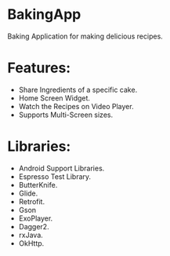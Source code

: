# BakingApp
Baking Application for making delicious recipes.

# Features:
* Share Ingredients of a specific cake.
* Home Screen Widget.
* Watch the Recipes on Video Player.
* Supports Multi-Screen sizes.

# Libraries:
* Android Support Libraries.
* Espresso Test Library.
* ButterKnife.
* Glide.
* Retrofit.
* Gson
* ExoPlayer.
* Dagger2.
* rxJava.
* OkHttp.
